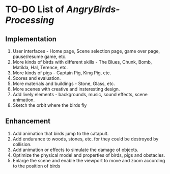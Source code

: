 
# TO-DO List of *AngryBirds-Processing*

## Implementation

1. User interfaces - Home page, Scene selection page, game over page, pause/resume game, etc.
2. More kinds of birds with different skills - The Blues, Chunk, Bomb, Matilda, Hal, Terence, etc.
3. More kinds of pigs - Captain Pig, King Pig, etc.
4. Scores and evaluation.
5. More materials and buildings - Stone, Glass, etc.
6. More scenes with creative and insteresting design.
7. Add lively elements - backgrounds, music, sound effects, scene animation.
8. Sketch the orbit where the birds fly

## Enhancement

1. Add animation that birds jump to the catapult.
2. Add endurance to woods, stones, etc. for they could be destroyed by collision.
3. Add animation or effects to simulate the damage of objects.
4. Optimize the physical model and properties of birds, pigs and obstacles.
5. Enlarge the scene and enable the viewport to move and zoom according to the position of birds